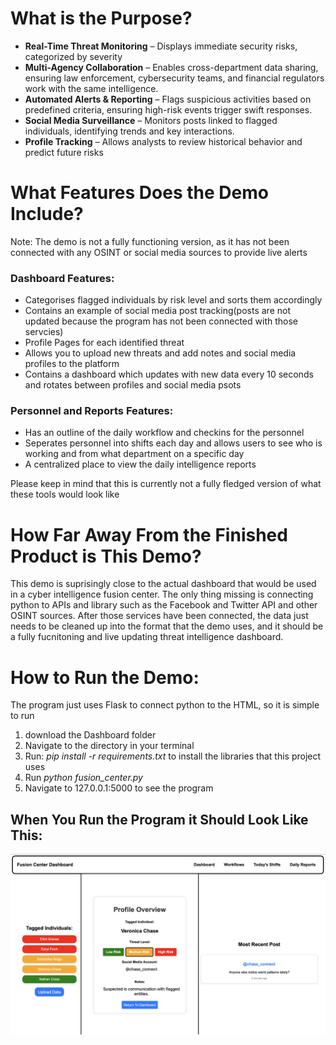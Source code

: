 <h1>What is the Purpose?</h1>
<ul>
  <li><strong>Real-Time Threat Monitoring</strong> – Displays immediate security risks, categorized by severity</li>
  <li><strong>Multi-Agency Collaboration</strong> – Enables cross-department data sharing, ensuring law enforcement, cybersecurity teams, and financial regulators work with the same intelligence.</li>
  <li><strong>Automated Alerts & Reporting</strong> – Flags suspicious activities based on predefined criteria, ensuring high-risk events trigger swift responses.</li>
  <li><strong>Social Media Surveillance</strong> – Monitors posts linked to flagged individuals, identifying trends and key interactions.</li>
  <li><strong>Profile Tracking</strong> – Allows analysts to review historical behavior and predict future risks</li>
</ul>

<h1>What Features Does the Demo Include?</h1>

<p>Note: The demo is not a fully functioning version, as it has not been connected with any OSINT or social media sources to provide live alerts</p>
<h3>Dashboard Features:</h3>
<ul>
  <li>Categorises flagged individuals by risk level and sorts them accordingly</li>
  <li>Contains an example of social media post tracking(posts are not updated because the program has not been connected with those servcies)</li>
  <li>Profile Pages for each identified threat</li>
  <li>Allows you to upload new threats and add notes and social media profiles to the platform</li>
  <li>Contains a dashboard which updates with new data every 10 seconds and rotates between profiles and social media psots</li>
</ul>

<h3>Personnel and Reports Features:</h3>
<ul>
  <li>Has an outline of the daily workflow and checkins for the personnel</li>
  <li>Seperates personnel into shifts each day and allows users to see who is working and from what department on a specific day</li>
  <li>A centralized place to view the daily intelligence reports</li>
</ul>
<p>Please keep in mind that this is currently not a fully fledged version of what these tools would look like</p>


<h1>How Far Away From the Finished Product is This Demo?</h1>
<p>This demo is suprisingly close to the actual dashboard that would be used in a cyber intelligence fusion center. The only thing missing is connecting python to APIs and library such as the Facebook and Twitter API and other OSINT sources. After those services have been connected, the data just needs to be cleaned up into the format that the demo uses, and it should be a fully fucnitoning and live updating threat intelligence dashboard.</p>

<h1>How to Run the Demo:</h1>
<p>The program just uses Flask to connect python to the HTML, so it is simple to run</p>
<ol>
  <li>download the Dashboard folder</li>
  <li>Navigate to the directory in your terminal</li>
  <li>Run: <i>pip install -r requirements.txt</i> to install the libraries that this project uses</li>
  <li>Run <i>python fusion_center.py</i></li>
  <li>Navigate to 127.0.0.1:5000 to see the program</li>
</ol>
<h2>When You Run the Program it Should Look Like This:</h2>

![Dashboard Preview](https://github.com/Kaiden-cyber/Fusion-Center/blob/398cde5e091787031337151f12e0fd4045c9bdbb/Dashboard/Demo.png)
